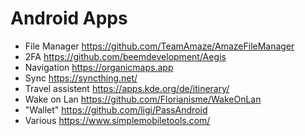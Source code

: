 # Android Apps

- File Manager https://github.com/TeamAmaze/AmazeFileManager
- 2FA https://github.com/beemdevelopment/Aegis
- Navigation https://organicmaps.app
- Sync https://syncthing.net/
- Travel assistent https://apps.kde.org/de/itinerary/
- Wake on Lan https://github.com/Florianisme/WakeOnLan
- "Wallet" https://github.com/ligi/PassAndroid
- Various https://www.simplemobiletools.com/
